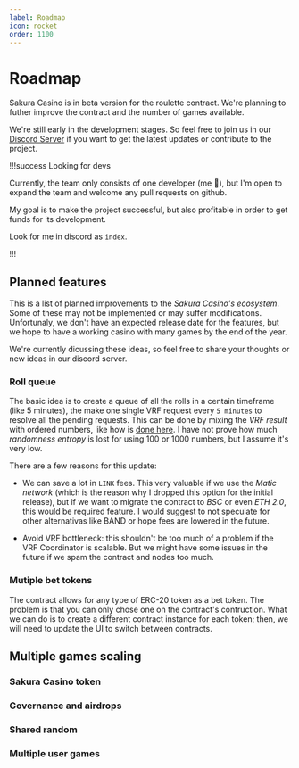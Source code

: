 ```yaml
---
label: Roadmap
icon: rocket
order: 1100
---
```

# Roadmap

Sakura Casino is in beta version for the roulette contract. We're planning to futher improve the contract and the number of games available.

We're still early in the development stages. So feel free to join us in our [Discord Server](https://discord.gg/DHux5uEvrJ) if you want to get the latest updates or contribute to the project.

!!!success Looking for devs

Currently, the team only consists of one developer (me :wave:), but I'm open to expand the team and welcome any pull requests on github.

My goal is to make the project successful, but also profitable in order to get funds for its development.

Look for me in discord as `index`.

!!!

## Planned features

This is a list of planned improvements to the *Sakura Casino's ecosystem*. Some of these may not be implemented or may suffer modifications. Unfortunaly, we don't have an expected release date for the features, but we hope to have a working casino with many games by the end of the year.

We're currently dicussing these ideas, so feel free to share your thoughts or new ideas in our discord server.

### Roll queue

The basic idea is to create a queue of all the rolls in a centain timeframe (like 5 minutes), the make one single VRF request every `5 minutes` to resolve all the pending requests. This can be done by mixing the *VRF result* with ordered numbers, like how is [done here](https://docs.chain.link/docs/get-a-random-number/#making-the-most-out-of-vrf). I have not prove how much *randomness entropy* is lost for using 100 or 1000 numbers, but I assume it's very low.

There are a few reasons for this update:

* We can save a lot in `LINK` fees. This very valuable if we use the *Matic network* (which is the reason why I dropped this option for the initial release), but if we want to migrate the contract to *BSC* or even *ETH 2.0*, this would be required feature. I would suggest to not speculate for other alternativas like BAND or hope fees are lowered in the future.

* Avoid VRF bottleneck: this shouldn't be too much of a problem if the VRF Coordinator is scalable. But we might have some issues in the future if we spam the contract and nodes too much.

### Mutiple bet tokens

The contract allows for any type of ERC-20 token as a bet token. The problem is that you can only chose one on the contract's contruction. What we can do is to create a different contract instance for each token; then, we will need to update the UI to switch between contracts.

## Multiple games scaling
### Sakura Casino token
### Governance and airdrops
### Shared random
### Multiple user games
